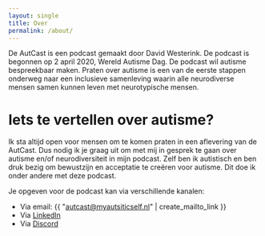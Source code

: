 ```yaml
---
layout: single
title: Over
permalink: /about/
---
```


De AutCast is een podcast gemaakt door David Westerink. De podcast is begonnen op 2 april 2020, Wereld Autisme Dag. De podcast wil autisme bespreekbaar maken. Praten over autisme is een van de eerste stappen onderweg naar een inclusieve samenleving waarin alle neurodiverse mensen samen kunnen leven met neurotypische mensen.

# Iets te vertellen over autisme?

Ik sta altijd open voor mensen om te komen praten in een aflevering van de AutCast. Dus nodig ik je graag uit om met mij in gesprek te gaan over autisme en/of neurodiversiteit in mijn podcast. Zelf ben ik autistisch en ben druk bezig om bewustzijn en acceptatie te creëren voor autisme. Dit doe ik onder andere met deze podcast.

Je opgeven voor de podcast kan via verschillende kanalen:

- Via email: {{ "autcast@myautsiticself.nl" | create_mailto_link }}
- Via [LinkedIn](https://www.linkedin.com/in/myautisticself/)
- Via [Discord](https://discord.gg/5TEuS8xZSD)
